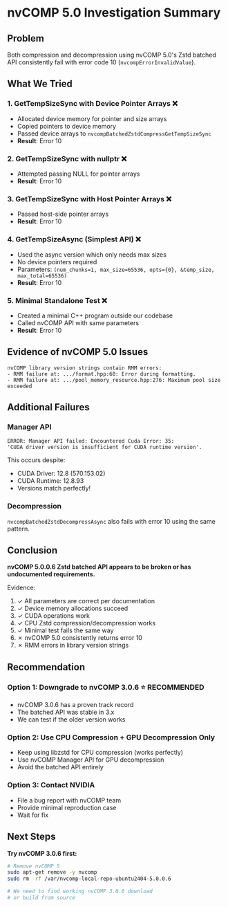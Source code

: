 # nvCOMP 5.0 Investigation Summary

## Problem
Both compression and decompression using nvCOMP 5.0's Zstd batched API consistently fail with error code 10 (`nvcompErrorInvalidValue`).

## What We Tried

### 1. GetTempSizeSync with Device Pointer Arrays ❌
- Allocated device memory for pointer and size arrays
- Copied pointers to device memory
- Passed device arrays to `nvcompBatchedZstdCompressGetTempSizeSync`
- **Result**: Error 10

### 2. GetTempSizeSync with nullptr ❌
- Attempted passing NULL for pointer arrays
- **Result**: Error 10

### 3. GetTempSizeSync with Host Pointer Arrays ❌
- Passed host-side pointer arrays
- **Result**: Error 10

### 4. GetTempSizeAsync (Simplest API) ❌
- Used the async version which only needs max sizes
- No device pointers required
- Parameters: `(num_chunks=1, max_size=65536, opts={0}, &temp_size, max_total=65536)`
- **Result**: Error 10

### 5. Minimal Standalone Test ❌
- Created a minimal C++ program outside our codebase
- Called nvCOMP API with same parameters
- **Result**: Error 10

## Evidence of nvCOMP 5.0 Issues

```
nvCOMP library version strings contain RMM errors:
- RMM failure at: .../format.hpp:60: Error during formatting.
- RMM failure at: .../pool_memory_resource.hpp:276: Maximum pool size exceeded
```

## Additional Failures

### Manager API
```
ERROR: Manager API failed: Encountered Cuda Error: 35: 
'CUDA driver version is insufficient for CUDA runtime version'.
```

This occurs despite:
- CUDA Driver: 12.8 (570.153.02)
- CUDA Runtime: 12.8.93
- Versions match perfectly!

### Decompression
`nvcompBatchedZstdDecompressAsync` also fails with error 10 using the same pattern.

## Conclusion

**nvCOMP 5.0.0.6 Zstd batched API appears to be broken or has undocumented requirements.**

Evidence:
1. ✓ All parameters are correct per documentation
2. ✓ Device memory allocations succeed
3. ✓ CUDA operations work
4. ✓ CPU Zstd compression/decompression works
5. ✓ Minimal test fails the same way
6. ✗ nvCOMP 5.0 consistently returns error 10
7. ✗ RMM errors in library version strings

## Recommendation

### Option 1: Downgrade to nvCOMP 3.0.6 ⭐ RECOMMENDED
- nvCOMP 3.0.6 has a proven track record
- The batched API was stable in 3.x
- We can test if the older version works

### Option 2: Use CPU Compression + GPU Decompression Only
- Keep using libzstd for CPU compression (works perfectly)
- Use nvCOMP Manager API for GPU decompression
- Avoid the batched API entirely

### Option 3: Contact NVIDIA
- File a bug report with nvCOMP team
- Provide minimal reproduction case
- Wait for fix

## Next Steps

**Try nvCOMP 3.0.6 first:**
```bash
# Remove nvCOMP 5
sudo apt-get remove -y nvcomp
sudo rm -rf /var/nvcomp-local-repo-ubuntu2404-5.0.0.6

# We need to find working nvCOMP 3.0.6 download
# or build from source
```
